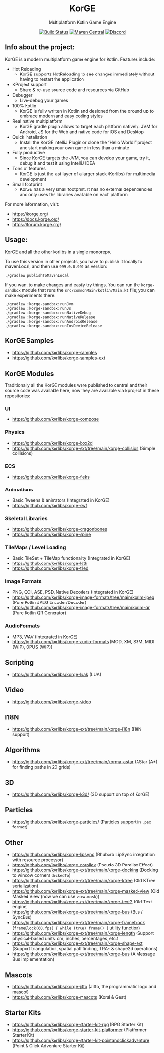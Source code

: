 <h1 align="center">KorGE</h1>
<p align="center">Multiplatform Kotlin Game Engine</p>

<!-- BADGES -->
<p align="center">
	<a href="https://github.com/korlibs/korge/actions"><img alt="Build Status" src="https://github.com/korlibs/korge/workflows/CI/badge.svg" /></a>
    <a href="https://search.maven.org/artifact/com.soywiz.korlibs.korge.plugins/korge-gradle-plugin"><img alt="Maven Central" src="https://img.shields.io/maven-central/v/com.soywiz.korlibs.korge.plugins/korge-gradle-plugin"></a>
	<a href="https://discord.korge.org/"><img alt="Discord" src="https://img.shields.io/discord/728582275884908604?logo=discord&label=Discord" /></a>
</p>
<!-- /BADGES -->

<!-- SUPPORT -->
<!--
<h2 align="center">Support korge</h2>
<p align="center">
If you like korge, or want your company logo here, please consider <a href="https://github.com/sponsors/soywiz">becoming a GitHub sponsor ★</a>,<br />
in addition to ensure the continuity of the project, you will get exclusive content.
</p>
-->
<!-- /SUPPORT -->

## Info about the project:

KorGE is a modern multiplatform game engine for Kotlin. Features include:

* Hot Reloading
  * KorGE supports HotReloading to see changes immediately without having to restart the application
* KProject support
  * Share & re-use source code and resources via GitHub
* Debugger
  * Live-debug your games
* 100% Kotlin
  * KorGE is fully written in Kotlin and designed from the ground up to embrace modern and easy coding styles
* Real native multiplatform
  * KorGE gradle plugin allows to target each platform natively: JVM for Android, JS for the Web and native code for iOS and Desktop
* Quick installation
  * Install the KorGE IntelliJ Plugin or clone the “Hello World!” project and start making your own game in less than a minute
* Fully productive
  * Since KorGE targets the JVM, you can develop your game, try it, debug it and test it using IntelliJ IDEA
* Tons of features
  * KorGE is just the last layer of a larger stack (Korlibs) for multimedia development
* Small footprint
  * KorGE has a very small footprint. It has no external dependencies and only uses the libraries available on each platform

For more information, visit:

* <https://korge.org/>
* <https://docs.korge.org/>
* <https://forum.korge.org/>

## Usage:

KorGE and all the other korlibs in a single monorepo.

To use this version in other projects,
you have to publish it locally to mavenLocal,
and then use `999.0.0.999` as version: 

```shell script
./gradlew publishToMavenLocal
```

If you want to make changes and easily try things.
You can run the `korge-sandbox` module that runs
the `src/commonMain/kotlin/Main.kt` file;
you can make experiments there:

```shell script
./gradlew :korge-sandbox:runJvm
./gradlew :korge-sandbox:runJs
./gradlew :korge-sandbox:runNativeDebug
./gradlew :korge-sandbox:runNativeRelease
./gradlew :korge-sandbox:runAndroidRelease
./gradlew :korge-sandbox:runIosDeviceRelease
```

## KorGE Samples

* <https://github.com/korlibs/korge-samples>
* <https://github.com/korlibs/korge-samples-ext>

## KorGE Modules

Traditionally all the KorGE modules were published to central and their source code was available here,
now they are available via kproject in these repositories:

### UI

* <https://github.com/korlibs/korge-compose>

### Physics

* <https://github.com/korlibs/korge-box2d>
* <https://github.com/korlibs/korge-ext/tree/main/korge-collision> (Simple collisions)

### ECS

* <https://github.com/korlibs/korge-fleks>

### Animations

* Basic Tweens & animators (Integrated in KorGE)
* <https://github.com/korlibs/korge-swf>

### Skeletal Libraries

* <https://github.com/korlibs/korge-dragonbones>
* <https://github.com/korlibs/korge-spine>

### TileMaps / Level Loading

* Basic TileSet + TileMap functionality (Integrated in KorGE)
* <https://github.com/korlibs/korge-ldtk>
* <https://github.com/korlibs/korge-tiled>

### Image Formats

* PNG, QOI, ASE, PSD, Native Decoders (Integrated in KorGE)
* <https://github.com/korlibs/korge-image-formats/tree/main/korim-jpeg> (Pure Kotlin JPEG Encoder/Decoder)
* <https://github.com/korlibs/korge-image-formats/tree/main/korim-qr> (Pure Kotlin QR Generator)

### AudioFormats

* MP3, WAV (Integrated in KorGE)
* <https://github.com/korlibs/korge-audio-formats> (MOD, XM, S3M, MIDI (WIP), OPUS (WIP))

## Scripting

* <https://github.com/korlibs/korge-luak> (LUA)

## Video

* <https://github.com/korlibs/korge-video>

## I18N

* <https://github.com/korlibs/korge-ext/tree/main/korge-i18n> (I18N support)

## Algorithms

* <https://github.com/korlibs/korge-ext/tree/main/korma-astar> (AStar (A*) for finding paths in 2D grids)

## 3D

* <https://github.com/korlibs/korge-k3d/> (3D support on top of KorGE)

## Particles

* <https://github.com/korlibs/korge-particles/> (Particles support in `.pex` format)

## Other

* <https://github.com/korlibs/korge-lipsync> (Rhubarb LipSync integration with resource processor)
* <https://github.com/korlibs/korge-parallax> (Pseudo 3D Parallax Effect)
* <https://github.com/korlibs/korge-ext/tree/main/korge-docking> (Docking to window corners `dockedTo`)
* <https://github.com/korlibs/korge-ext/tree/main/korge-ktree> (Old KTree serialization)
* <https://github.com/korlibs/korge-ext/tree/main/korge-masked-view> (Old Masked View (now we can use `view.mask`))
* <https://github.com/korlibs/korge-ext/tree/main/korge-text2> (Old Text engine)
* <https://github.com/korlibs/korge-ext/tree/main/korge-bus> (Bus / SyncBus)
* <https://github.com/korlibs/korge-ext/tree/main/korge-frameblock> (`frameBlock(60.fps) { while (true) frame() }` utility function)
* <https://github.com/korlibs/korge-ext/tree/main/korge-length> (Support physical-based units: cm, inches, percentages, etc.)
* <https://github.com/korlibs/korge-ext/tree/main/korge-shape-ext> (Support triangulation, spatial pathfinding, TRA* & shape2d operations)
* <https://github.com/korlibs/korge-ext/tree/main/korge-bus> (A Message Bus implementation)

## Mascots

* <https://github.com/korlibs/korge-jitto> (Jitto, the programmatic logo and mascot)
* <https://github.com/korlibs/korge-mascots> (Koral & Gest)

## Starter Kits

* <https://github.com/korlibs/korge-starter-kit-rpg> (RPG Starter Kit)
* <https://github.com/korlibs/korge-starter-kit-platformer> (Platformer Starter Kit)
* <https://github.com/korlibs/korge-starter-kit-pointandclickadventure> (Point & Click Adventure Starter Kit)

